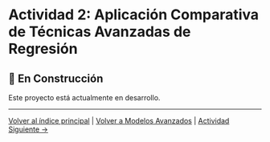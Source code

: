 # Actividad 2: Aplicación Comparativa de Técnicas Avanzadas de Regresión

## 🚧 En Construcción

Este proyecto está actualmente en desarrollo.

---

[Volver al índice principal](../../README.md) | [Volver a Modelos Avanzados](../README.md) | [Actividad Siguiente →](../Actividad_3_Boosting_Bagging/README.md)